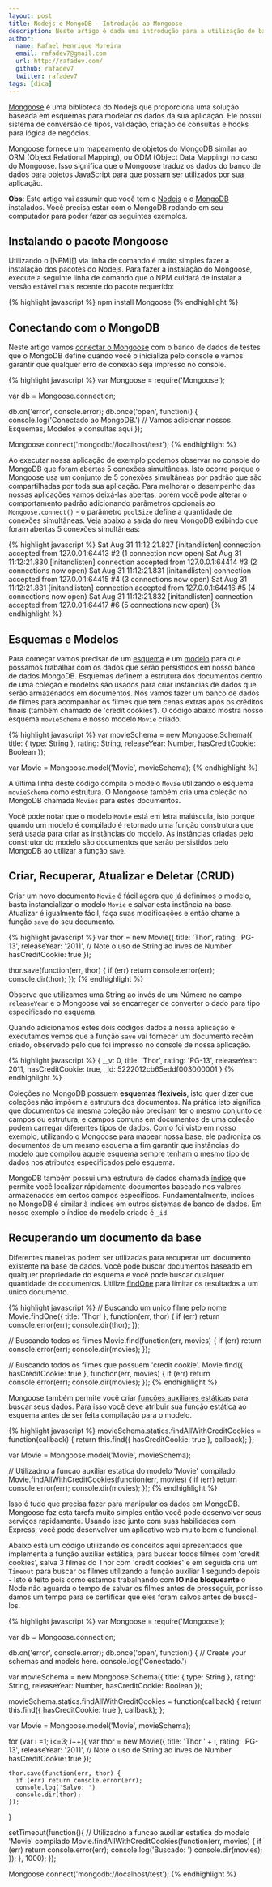 ```yaml
---
layout: post
title: Nodejs e MongoDB - Introdução ao Mongoose
description: Neste artigo é dada uma introdução para a utilização do banco de dados não relacional MongoDB no Nodejs utilizando o Mongoose
author:
  name: Rafael Henrique Moreira
  email: rafadev7@gmail.com
  url: http://rafadev.com/
  github: rafadev7
  twitter: rafadev7
tags: [dica]
---
```

[Mongoose][] é uma biblioteca do Nodejs que proporciona uma solução baseada em esquemas para modelar os dados da sua aplicação. Ele possui sistema de conversão de tipos, validação, criação de consultas e hooks para lógica de negócios.

Mongoose fornece um mapeamento de objetos do MongoDB similar ao ORM (Object Relational Mapping), ou ODM (Object Data Mapping) no caso do Mongoose. Isso significa que o Mongoose traduz os dados do banco de dados para objetos JavaScript para que possam ser utilizados por sua aplicação.

**Obs**: Este artigo vai assumir que você tem o [Nodejs][] e o [MongoDB][] instalados. Você precisa estar com o MongoDB rodando em seu computador para poder fazer os seguintes exemplos.

## Instalando o pacote Mongoose

Utilizando o [NPM][] via linha de comando é muito simples fazer a instalação dos pacotes do Nodejs. Para fazer a instalação do Mongoose, execute a seguinte linha de comando que o NPM cuidará de instalar a versão estável mais recente do pacote requerido:

{% highlight javascript %}
npm install Mongoose
{% endhighlight %}

## Conectando com o MongoDB

Neste artigo vamos [conectar o Mongoose][] com o banco de dados de testes que o MongoDB define quando você o inicializa pelo console e vamos garantir que qualquer erro de conexão seja impresso no console.

{% highlight javascript %}
var Mongoose = require('Mongoose');

var db = Mongoose.connection;

db.on('error', console.error);
db.once('open', function() {
  console.log('Conectado ao MongoDB.')
  // Vamos adicionar nossos Esquemas, Modelos e consultas aqui
});

Mongoose.connect('mongodb://localhost/test');
{% endhighlight %}

Ao executar nossa aplicação de exemplo podemos observar no console do MongoDB que foram abertas 5 conexões simultâneas. Isto ocorre porque o Mongoose usa um conjunto de 5 conexões simultâneas por padrão que são compartilhadas por toda sua aplicação. Para melhorar o desempenho das nossas aplicações vamos deixá-las abertas, porém você pode alterar o comportamento padrão adicionando parâmetros opcionais ao `Mongoose.connect()` - o parâmetro `poolSize` define a quantidade de conexões simultâneas. Veja abaixo a saída do meu MongoDB exibindo que foram abertas 5 conexões simultâneas:

{% highlight javascript %}
Sat Aug 31 11:12:21.827 [initandlisten] connection accepted from 127.0.0.1:64413 #2 (1 connection now open)
Sat Aug 31 11:12:21.830 [initandlisten] connection accepted from 127.0.0.1:64414 #3 (2 connections now open)
Sat Aug 31 11:12:21.831 [initandlisten] connection accepted from 127.0.0.1:64415 #4 (3 connections now open)
Sat Aug 31 11:12:21.831 [initandlisten] connection accepted from 127.0.0.1:64416 #5 (4 connections now open)
Sat Aug 31 11:12:21.832 [initandlisten] connection accepted from 127.0.0.1:64417 #6 (5 connections now open)
{% endhighlight %}


## Esquemas e Modelos

Para começar vamos precisar de um [esquema][] e um [modelo][] para que possamos trabalhar com os dados que serão persistidos em nosso banco de dados MongoDB. Esquemas definem a estrutura dos documentos dentro de uma coleção e modelos são usados para criar instâncias de dados que serão armazenados em documentos. Nós vamos fazer um banco de dados de filmes para acompanhar os filmes que tem cenas extras após os créditos finais (também chamado de 'credit cookies'). O código abaixo mostra nosso esquema `movieSchema` e nosso modelo `Movie` criado.

{% highlight javascript %}
var movieSchema = new Mongoose.Schema({
  title: { type: String },
  rating: String,
  releaseYear: Number,
  hasCreditCookie: Boolean
});

var Movie = Mongoose.model('Movie', movieSchema);
{% endhighlight %}

A última linha deste código compila o modelo `Movie` utilizando o esquema `movieSchema` como estrutura. O Mongoose também cria uma coleção no MongoDB chamada `Movies` para estes documentos.

Você pode notar que o modelo `Movie` está em letra maiúscula, isto porque quando um modelo é compilado é retornado uma função construtora que será usada para criar as instâncias do modelo. As instâncias criadas pelo construtor do modelo são documentos que serão persistidos pelo MongoDB ao utilizar a função `save`.

## Criar, Recuperar, Atualizar e Deletar (CRUD)

Criar um novo documento `Movie` é fácil agora que já definimos o modelo, basta instancializar o modelo `Movie` e salvar esta instância na base. Atualizar é igualmente fácil, faça suas modificações e então chame a função `save` do seu documento.

{% highlight javascript %}
var thor = new Movie({
  title: 'Thor',
  rating: 'PG-13',
  releaseYear: '2011',  // Note o uso de String ao inves de Number
  hasCreditCookie: true
});

thor.save(function(err, thor) {
  if (err) return console.error(err);
  console.dir(thor);
});
{% endhighlight %}

Observe que utilizamos uma String ao invés de um Número no campo `releaseYear` e o Mongoose vai se encarregar de converter o dado para tipo especificado no esquema. 

Quando adicionamos estes dois códigos dados à nossa aplicação e executamos vemos que a função `save` vai fornecer um documento recém criado, observado pelo que foi impresso no console de nossa aplicação.

{% highlight javascript %}
{ __v: 0,
  title: 'Thor',
  rating: 'PG-13',
  releaseYear: 2011,
  hasCreditCookie: true,
  _id: 5222012cb65eddf003000001 }
{% endhighlight %}

Coleções no MongoDB possuem **esquemas flexíveis**, isto quer dizer que coleções não impõem a estrutura dos documentos. Na prática isto significa que documentos da mesma coleção não precisam ter o mesmo conjunto de campos ou estrutura, e campos comuns em documentos de uma coleção podem carregar diferentes tipos de dados. Como foi visto em nosso exemplo, utilizando o Mongoose para mapear nossa base, ele padroniza os documentos de um mesmo esquema a fim garantir que instâncias do modelo que compilou aquele esquema sempre tenham o mesmo tipo de dados nos atributos especificados pelo esquema.

MongoDB também possui uma estrutura de dados chamada [índice][] que permite você localizar rápidamente documentos baseado nos valores armazenados em certos campos específicos. Fundamentalmente, índices no MongoDB é similar à índices em outros sistemas de banco de dados. Em nosso exemplo o índice do modelo criado é `_id`.


## Recuperando um documento da base

Diferentes maneiras podem ser utilizadas para recuperar um documento existente na base de dados. Você pode buscar documentos baseado em qualquer propriedade do esquema e você pode buscar qualquer quantidade de documentos. Utilize [findOne][] para limitar os resultados a um único documento.

{% highlight javascript %}
// Buscando um unico filme pelo nome
Movie.findOne({ title: 'Thor' }, function(err, thor) {
  if (err) return console.error(err);
  console.dir(thor);
});

// Buscando todos os filmes
Movie.find(function(err, movies) {
  if (err) return console.error(err);
  console.dir(movies);
});

// Buscando todos os filmes que possuem 'credit cookie'.
Movie.find({ hasCreditCookie: true }, function(err, movies) {
  if (err) return console.error(err);
  console.dir(movies);
});
{% endhighlight %}

Mongoose também permite você criar [funções auxiliares estáticas][] para buscar seus dados. Para isso você deve atribuir sua função estática ao esquema antes de ser feita compilação para o modelo.

{% highlight javascript %}
movieSchema.statics.findAllWithCreditCookies = function(callback) {
  return this.find({ hasCreditCookie: true }, callback);
};

var Movie = Mongoose.model('Movie', movieSchema);

// Utilizadno a funcao auxiliar estatica do modelo 'Movie' compilado
Movie.findAllWithCreditCookies(function(err, movies) {
  if (err) return console.error(err);
  console.dir(movies);
});
{% endhighlight %}

Isso é tudo que precisa fazer para manipular os dados em MongoDB. Mongoose faz esta tarefa muito simples então você pode desenvolver seus serviços rapidamente. Usando isso junto com suas habilidades com Express, você pode desenvolver um aplicativo web muito bom e funcional.

Abaixo está um código utilizando os conceitos aqui apresentados que implementa a função auxiliar estática, para buscar todos filmes com 'credit cookies', salva 3 filmes do Thor com 'credit cookies' e em seguida cria um `Timeout` para buscar os filmes utilizando a função auxiliar 1 segundo depois - Isto é feito pois como estamos trabalhando com **IO não bloqueante** o Node não aguarda o tempo de salvar os filmes antes de prosseguir, por isso damos um tempo para se certificar que eles foram salvos antes de buscá-los.

{% highlight javascript %}
var Mongoose = require('Mongoose');

var db = Mongoose.connection;

db.on('error', console.error);
db.once('open', function() {
  // Create your schemas and models here.
  console.log('Conectado.')
  
  
  
  var movieSchema = new Mongoose.Schema({
    title: { type: String },
    rating: String,
    releaseYear: Number,
    hasCreditCookie: Boolean
  });
  
  
  movieSchema.statics.findAllWithCreditCookies = function(callback) {
    return this.find({ hasCreditCookie: true }, callback);
  };

  var Movie = Mongoose.model('Movie', movieSchema);

  
  for (var i =1; i<=3; i++){
    var thor = new Movie({
      title: 'Thor ' + i,
      rating: 'PG-13',
      releaseYear: '2011',  // Note o uso de String ao inves de Number
      hasCreditCookie: true
    });

    thor.save(function(err, thor) {
      if (err) return console.error(err);
      console.log('Salvo: ')
      console.dir(thor);
    });
  }
  
  setTimeout(function(){
    // Utilizadno a funcao auxiliar estatica do modelo 'Movie' compilado
    Movie.findAllWithCreditCookies(function(err, movies) {
      if (err) return console.error(err);
      console.log('Buscado: ')
      console.dir(movies);
    });
  }, 1000);
});

Mongoose.connect('mongodb://localhost/test');
{% endhighlight %}


[Mongoose]: http://Mongoosejs.com/
[Nodejs]: http://nodejs.org/
[MongoDB]: http://www.mongodb.org/
[conectar o Mongoose]: http://Mongoosejs.com/docs/api.html#connection_Connection
[esquema]: http://Mongoosejs.com/docs/guide.html
[modelo]: http://Mongoosejs.com/docs/models.html
[índice]: http://docs.mongodb.org/manual/core/indexes/
[findOne]: http://Mongoosejs.com/docs/api.html#model_Model.findOne
[funções auxiliares estáticas]: http://Mongoosejs.com/docs/api.html#schema_Schema-static
